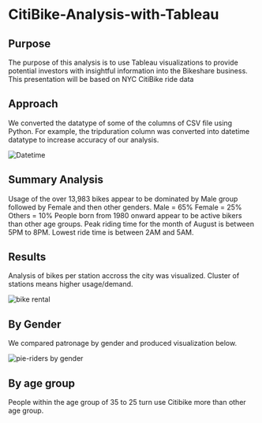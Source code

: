 # CitiBike-Analysis-with-Tableau


## Purpose

The purpose of this analysis is to use Tableau visualizations to provide potential investors with insightful information into the Bikeshare business. This presentation will be based on NYC CitiBike 
ride data

## Approach

We converted the datatype of some of the columns of CSV file using Python. For example, the tripduration column was converted into datetime datatype to increase accuracy of our analysis. 

![Datetime](https://user-images.githubusercontent.com/75961117/120230180-c67ebe80-c21c-11eb-920a-cd4806380010.PNG)



## Summary Analysis


Usage of the over 13,983 bikes appear to be dominated by Male group followed by Female and then other genders. 
Male = 65%
Female = 25%
Others = 10%
People born from 1980 onward appear to be active bikers than other age groups. 
Peak riding time for the month of August is between 5PM to 8PM.
Lowest ride time is between 2AM and 5AM.

## Results
Analysis of bikes per station accross the city was visualized. Cluster of stations means higher usage/demand. 

![bike rental](https://user-images.githubusercontent.com/75961117/120231142-c5e72780-c21e-11eb-86bb-193e8da46d3f.PNG)



## By Gender
We compared patronage by gender and produced visualization below. 

![pie-riders by gender](https://user-images.githubusercontent.com/75961117/120231493-83721a80-c21f-11eb-97e6-e78a330ef61e.PNG)


## By age group

People within the age group of 35 to 25 turn use Citibike more than other age group. 




